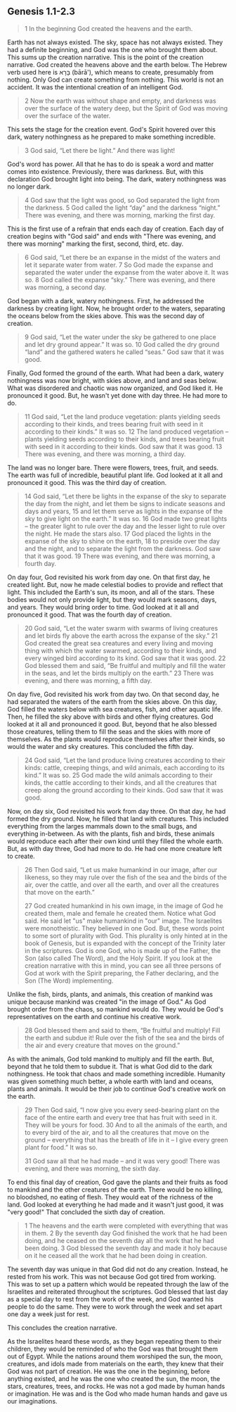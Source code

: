 ## Genesis 1.1-2.3

> 1 In the beginning God created the heavens and the earth.

Earth has not always existed. The sky, space has not always existed. They had a definite beginning, and God was the one who brought them about. This sums up the creation narrative. This is the point of the creation narrative. God created the heavens above and the earth below. The Hebrew verb used here is בָּרָא (bārā'), which means to create, presumably from nothing. Only God can create something from nothing. This world is not an accident. It was the intentional creation of an intelligent God.

> 2 Now the earth was without shape and empty, and darkness was over the surface of the watery deep, but the Spirit of God was moving over the surface of the water.

This sets the stage for the creation event. God's Spirit hovered over this dark, watery nothingness as he prepared to make something incredible.

> 3 God said, “Let there be light.” And there was light!

God's word has power. All that he has to do is speak a word and matter comes into existence. Previously, there was darkness. But, with this declaration God brought light into being. The dark, watery nothingness was no longer dark.

> 4 God saw that the light was good, so God separated the light from the darkness. 5 God called the light “day” and the darkness “night.” There was evening, and there was morning, marking the first day.

This is the first use of a refrain that ends each day of creation. Each day of creation begins with "God said" and ends with "There was evening, and there was morning" marking the first, second, third, etc. day.

> 6 God said, “Let there be an expanse in the midst of the waters and let it separate water from water. 7 So God made the expanse and separated the water under the expanse from the water above it. It was so. 8 God called the expanse “sky.” There was evening, and there was morning, a second day.

God began with a dark, watery nothingness. First, he addressed the darkness by creating light. Now, he brought order to the waters, separating the oceans below from the skies above. This was the second day of creation.

> 9 God said, “Let the water under the sky be gathered to one place and let dry ground appear.” It was so. 10 God called the dry ground “land” and the gathered waters he called “seas.” God saw that it was good.

Finally, God formed the ground of the earth. What had been a dark, watery nothingness was now bright, with skies above, and land and seas below. What was disordered and chaotic was now organized, and God liked it. He pronounced it good. But, he wasn't yet done with day three. He had more to do.

> 11 God said, “Let the land produce vegetation: plants yielding seeds according to their kinds, and trees bearing fruit with seed in it according to their kinds.” It was so. 12 The land produced vegetation – plants yielding seeds according to their kinds, and trees bearing fruit with seed in it according to their kinds. God saw that it was good. 13 There was evening, and there was morning, a third day.

The land was no longer bare. There were flowers, trees, fruit, and seeds. The earth was full of incredible, beautiful plant life. God looked at it all and pronounced it good. This was the third day of creation.

> 14 God said, “Let there be lights in the expanse of the sky to separate the day from the night, and let them be signs to indicate seasons and days and years, 15 and let them serve as lights in the expanse of the sky to give light on the earth.” It was so. 16 God made two great lights – the greater light to rule over the day and the lesser light to rule over the night. He made the stars also. 17 God placed the lights in the expanse of the sky to shine on the earth, 18 to preside over the day and the night, and to separate the light from the darkness. God saw that it was good. 19 There was evening, and there was morning, a fourth day.

On day four, God revisited his work from day one. On that first day, he created light. But, now he made celestial bodies to provide and reflect that light. This included the Earth's sun, its moon, and all of the stars. These bodies would not only provide light, but they would mark seasons, days, and years. They would bring order to time. God looked at it all and pronounced it good. That was the fourth day of creation.

> 20 God said, “Let the water swarm with swarms of living creatures and let birds fly above the earth across the expanse of the sky.” 21 God created the great sea creatures and every living and moving thing with which the water swarmed, according to their kinds, and every winged bird according to its kind. God saw that it was good. 22 God blessed them and said, “Be fruitful and multiply and fill the water in the seas, and let the birds multiply on the earth.” 23 There was evening, and there was morning, a fifth day.

On day five, God revisited his work from day two. On that second day, he had separated the waters of the earth from the skies above. On this day, God filled the waters below with sea creatures, fish, and other aquatic life. Then, he filled the sky above with birds and other flying creatures. God looked at it all and pronounced it good. But, beyond that he also blessed those creatures, telling them to fill the seas and the skies with more of themselves. As the plants would reproduce themselves after their kinds, so would the water and sky creatures. This concluded the fifth day.

> 24 God said, “Let the land produce living creatures according to their kinds: cattle, creeping things, and wild animals, each according to its kind.” It was so. 25 God made the wild animals according to their kinds, the cattle according to their kinds, and all the creatures that creep along the ground according to their kinds. God saw that it was good.

Now, on day six, God revisited his work from day three. On that day, he had formed the dry ground. Now, he filled that land with creatures. This included everything from the larges mammals down to the small bugs, and everything in-between. As with the plants, fish and birds, these animals would reproduce each after their own kind until they filled the whole earth. But, as with day three, God had more to do. He had one more creature left to create.

> 26 Then God said, “Let us make humankind in our image, after our likeness, so they may rule over the fish of the sea and the birds of the air, over the cattle, and over all the earth, and over all the creatures that move on the earth.”
>
> 27 God created humankind in his own image, in the image of God he created them, male and female he created them.
Notice what God said. He said let "us" make humankind in "our" image. The Israelites were monotheistic. They believed in one God. But, these words point to some sort of plurality with God. This plurality is only hinted at in the book of Genesis, but is expanded with the concept of the Trinity later in the scriptures. God is one God, who is made up of the Father, the Son (also called The Word), and the Holy Spirit. If you look at the creation narrative with this in mind, you can see all three persons of God at work with the Spirit preparing, the Father declaring, and the Son (The Word) implementing.

Unlike the fish, birds, plants, and animals, this creation of mankind was unique because mankind was created "in the image of God." As God brought order from the chaos, so mankind would do. They would be God's representatives on the earth and continue his creative work.

> 28 God blessed them and said to them, “Be fruitful and multiply! Fill the earth and subdue it! Rule over the fish of the sea and the birds of the air and every creature that moves on the ground.”

As with the animals, God told mankind to multiply and fill the earth. But, beyond that he told them to subdue it. That is what God did to the dark nothingness. He took that chaos and made something incredible. Humanity was given something much better, a whole earth with land and oceans, plants and animals. It would be their job to continue God's creative work on the earth.

> 29 Then God said, “I now give you every seed-bearing plant on the face of the entire earth and every tree that has fruit with seed in it. They will be yours for food. 30 And to all the animals of the earth, and to every bird of the air, and to all the creatures that move on the ground – everything that has the breath of life in it – I give every green plant for food.” It was so.
>
> 31 God saw all that he had made – and it was very good! There was evening, and there was morning, the sixth day.

To end this final day of creation, God gave the plants and their fruits as food to mankind and the other creatures of the earth. There would be no killing, no bloodshed, no eating of flesh. They would eat of the richness of the land. God looked at everything he had made and it wasn't just good, it was "very good!" That concluded the sixth day of creation.

> 1 The heavens and the earth were completed with everything that was in them. 2 By the seventh day God finished the work that he had been doing, and he ceased on the seventh day all the work that he had been doing. 3 God blessed the seventh day and made it holy because on it he ceased all the work that he had been doing in creation.

The seventh day was unique in that God did not do any creation. Instead, he rested from his work. This was not because God got tired from working. This was to set up a pattern which would be repeated through the law of the Israelites and reiterated throughout the scriptures. God blessed that last day as a special day to rest from the work of the week, and God wanted his people to do the same. They were to work through the week and set apart one day a week just for rest.

This concludes the creation narrative.

As the Israelites heard these words, as they began repeating them to their children, they would be reminded of who the God was that brought them out of Egypt. While the nations around them worshiped the sun, the moon, creatures, and idols made from materials on the earth, they knew that their God was not part of creation. He was the one in the beginning, before anything existed, and he was the one who created the sun, the moon, the stars, creatures, trees, and rocks. He was not a god made by human hands or imagination. He was and is the God who made human hands and gave us our imaginations.
